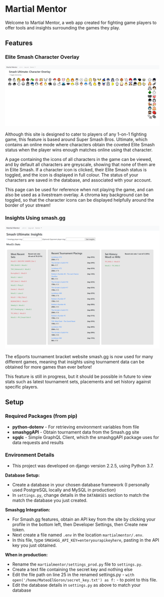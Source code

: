 # Martial Mentor
Welcome to Martial Mentor, a web app created for fighting game players to offer tools and insights surrounding the games they play.

## Features
### Elite Smash Character Overlay
![Character Overlay page screenshot](docs/character_overlay.png)

Although this site is designed to cater to players of any 1-on-1 fighting game, this feature is based around 
Super Smash Bros. Ultimate, which contains an online mode where characters obtain the coveted Elite Smash status when
the player wins enough matches online using that character.

A page containing the icons of all characters in the game can be viewed, and by default all characters are greyscale,
showing that none of them are in Elite Smash. If a character icon is clicked, their Elite Smash status is toggled,
and the icon is displayed in full colour. The status of your characters are saved in the database, and associated with your account.

This page can be used for reference when not playing the game, and can also be used as a livestream overlay.
A chroma key background can be toggled, so that the character icons can be displayed helpfully around the border of your stream!

### Insights Using smash.gg
![Insights page screenshot](docs/insights.png)

The eSports tournament bracket website smash.gg is now used for many different games, meaning that insights using
tournament data can be obtained for more games than ever before!

This feature is still in progress, but it should be possible in future to view stats such as latest tournament sets,
placements and set history against specific players.

## Setup
### Required Packages (from pip)
- **python-dotenv** - For retrieving environment variables from file
- **smashggAPI** - Obtain tournament data from the Smash.gg site
- **sgqlc** - Simple GraphQL Client, which the smashggAPI package uses for data requests and results

### Environment Details
- This project was developed on django version 2.2.5, using Python 3.7.

**Database Setup:**
- Create a database in your chosen database framework (I personally used PostgreSQL locally and MySQL in production)
- In ```settings.py```, change details in the ```DATABASES``` section to match the match the database you just created.

**Smashgg Integration:**
- For Smash.gg features, obtain an API key from the site by clicking your profile in the bottom left, then Developer Settings, then Create new token.
- Next create a file named ```.env``` in the location ```martialmentor/.env```.
- In this file, type ```SMASHGG_API_KEY=enteryourapikeyhere```, pasting in the API key you just obtained.

**When in production:**
- Rename the ```martialmentor/settings_prod.py``` file to ```settings.py```.
- Create a text file containing the secret key and nothing else
- Edit the file path on line 25 in the renamed settings.py - ```with open('/home/MateoElGoron/secret_key.txt') as f:``` - to point to this file.
- Edit the database details in ```settings.py``` as above to match your database